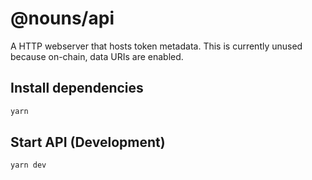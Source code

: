 # @nouns/api

A HTTP webserver that hosts token metadata. This is currently unused because on-chain, data URIs are enabled.

## Install dependencies

```sh
yarn
```

## Start API (Development)

```sh
yarn dev
```

